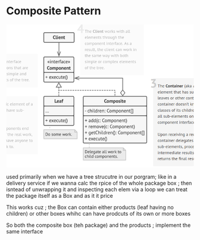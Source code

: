 # Composite Pattern

![img.png](img.png)

used primarily when we have a tree strucutre in our porgram; like in a delivery service if we wanna calc the rpice of the whole package box ; then isntead of unwrapping it and inspecting each elem via a loop we can treat the package itself as a Box and as it it price

This works cuz ; the Box can contain either products (leaf having no children) or other boxes whihc can have prodcuts of its own or more boxes

So both the composite box (teh package) and the products ; implement the same interface

